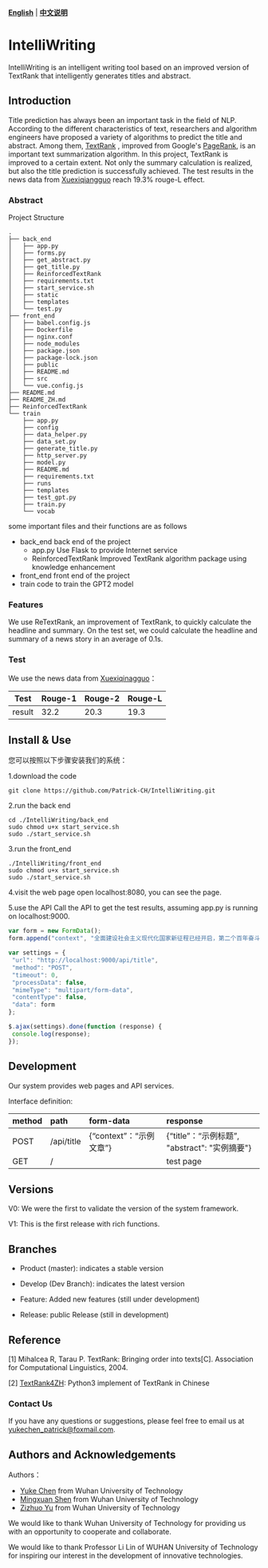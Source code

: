 [**English**](README.md) | [**中文说明**](README_ZH.md)

# IntelliWriting

IntelliWriting is an intelligent writing tool based on an improved version of TextRank that intelligently generates titles and abstract.



## Introduction

Title prediction has always been an important task in the field of NLP. According to the different characteristics of text, researchers and algorithm engineers have proposed a variety of algorithms to predict the title and abstract. Among them, [TextRank](https://aclanthology.org/W04-3252.pdf) , improved from Google's [PageRank](https://en.wikipedia.org/wiki/PageRank), is an important text summarization algorithm. In this project, TextRank is improved to a certain extent. Not only the summary calculation is realized, but also the title prediction is successfully achieved. The test results in the news data from [Xuexiqiangguo](https://www.xuexi.cn/) reach 19.3% rouge-L effect.

### Abstract

Project Structure

```file tree
.
├── back_end
│   ├── app.py
│   ├── forms.py
│   ├── get_abstract.py
│   ├── get_title.py
│   ├── ReinforcedTextRank
│   ├── requirements.txt
│   ├── start_service.sh
│   ├── static
│   ├── templates
│   └── test.py
├── front_end
│   ├── babel.config.js
│   ├── Dockerfile
│   ├── nginx.conf
│   ├── node_modules
│   ├── package.json
│   ├── package-lock.json
│   ├── public
│   ├── README.md
│   ├── src
│   └── vue.config.js
├── README.md
├── README_ZH.md
├── ReinforcedTextRank
└── train
    ├── app.py
    ├── config
    ├── data_helper.py
    ├── data_set.py
    ├── generate_title.py
    ├── http_server.py
    ├── model.py
    ├── README.md
    ├── requirements.txt
    ├── runs
    ├── templates
    ├── test_gpt.py
    ├── train.py
    └── vocab
```

some important files and their functions are as follows
- back_end    back end of the project
  - app.py	Use Flask to provide Internet service
  - ReinforcedTextRank   Improved TextRank algorithm package using knowledge enhancement
- front_end   front end of the project
- train       code to train the GPT2 model




### Features

We use ReTextRank, an improvement of TextRank, to quickly calculate the headline and summary. On the test set, we could calculate the headline and summary of a news story in an average of 0.1s.



### Test

We use the news data from [Xuexiqinagguo](https://www.xuexi.cn/)：

| Test   | Rouge-1 | Rouge-2 | Rouge-L |
| ------ |---------|---------| ------- |
| result | 32.2    | 20.3    | 19.3    |



## Install & Use

您可以按照以下步骤安装我们的系统：

1.download the code

```shell
git clone https://github.com/Patrick-CH/IntelliWriting.git
```

2.run the back end

```shell
cd ./IntelliWriting/back_end
sudo chmod u+x start_service.sh
sudo ./start_service.sh
```

3.run the front_end

```shell
./IntelliWriting/front_end
sudo chmod u+x start_service.sh
sudo ./start_service.sh
```

4.visit the web page
open localhost:8080, you can see the page.

5.use the API
Call the API to get the test results, assuming app.py is running on localhost:9000.

```javascript
var form = new FormData();
form.append("context", "全面建设社会主义现代化国家新征程已经开启，第二个百年奋斗目标就在前方。");

var settings = {
 "url": "http://localhost:9000/api/title",
 "method": "POST",
 "timeout": 0,
 "processData": false,
 "mimeType": "multipart/form-data",
 "contentType": false,
 "data": form
};

$.ajax(settings).done(function (response) {
 console.log(response);
});
```



## Development

Our system provides web pages and API services.

Interface definition:

| method | path       | form-data               | response                                      |
| :----- | :--------- | :---------------------- | :-------------------------------------------- |
| POST   | /api/title | {“context”：“示例文章”} | {“title”：“示例标题”, "abstract": "实例摘要"} |
| GET    | /          |                         | test page                                     |



## Versions

V0: We were the first to validate the version of the system framework.

V1: This is the first release with rich functions.



## Branches

- Product (master): indicates a stable version
- Develop (Dev Branch): indicates the latest version

- Feature: Added new features (still under development)

- Release: public Release (still in development)



## Reference

[1]  Mihalcea R, Tarau P. TextRank: Bringing order into texts[C]. Association for Computational Linguistics, 2004.

[2]  [TextRank4ZH](https://github.com/letiantian/TextRank4ZH): Python3 implement of TextRank in Chinese



### Contact Us

If you have any questions or suggestions, please feel free to email us at yukechen_patrick@foxmail.com.



## Authors and Acknowledgements

Authors：

- [Yuke Chen](https://github.com/Patrick-CH) from Wuhan University of Technology
- [Mingxuan Shen](https://github.com/Neige1729) from  Wuhan University of Technology
- [Zizhuo Yu](https://github.com/AdizeroYU) from Wuhan University of Technology



We would like to thank Wuhan University of Technology for providing us with an opportunity to cooperate and collaborate.

We would like to thank Professor Li Lin of WUHAN University of Technology for inspiring our interest in the development of innovative technologies.
